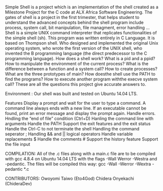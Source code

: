 Simple Shell is a project which is an implementation of the shell created as a Milestone Project for the C code at ALX Africa Software Engineering. The gates of shell is a project in the first trimester, that helps student to understand the advanced concepts behind the shell program include process, system call, bit manipulation, file managment, error handling ... Shell is a simple UNIX command interpreter that replicates functionalities of the simple shell (sh). This program was written entirely in C Language. It is based on Thompson shell. Who designed and implemented the original Unix operating system, who wrote the first version of the UNIX shell, who invented the B programming language (the direct predecessor to the C programming language). How does a shell work? What is a pid and a ppid? How to manipulate the environment of the current process? What is the difference between a function and a system call? How to create processes? What are the three prototypes of main? How doesthe shell use the PATH to find the programs? How to execute another program withthe execve system call? These are all the questions this project give accurate answers to.

Environment : Our shell was built and tested on Ubuntu 14.04 LTS.

Features Display a prompt and wait for the user to type a command. A command line always ends with a new line. If an executable cannot be found, print an error message and display the prompt again. Handle errors. Hndling the “end of file” condition (Ctrl+D) Hanling the command line with arguments Handle the PATH Support the exit features and the exit status Handle the Ctrl-C to not terminate the shell Handling the command seperator ; Handling && and || logical operators Handle variable replacements 
$ Handle the comments # Support the history feature Support the file input

COMPILATION: All of the .c files along with a main.c file are to be compiled with gcc 4.8.4 on Ubuntu 14.04 LTS with the flags -Wall Werror -Westra and -pedantic. The files will be compiled this way: gcc -Wall -Werror -Wextra -pedantic *.c

CONTRIBUTORS: Owoyomi Taiwo (Eto4God) Chidera Onyekachi (ChideraDev)
